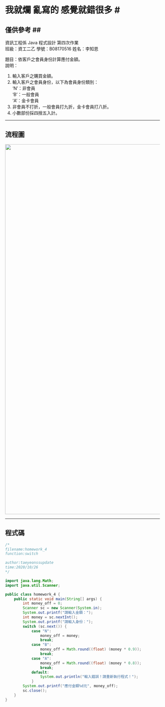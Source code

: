 # 我就爛 亂寫的 感覺就錯很多 #<br>
## 僅供參考 ##<br>
資訊工程係  Java 程式設計  第四次作業<br>
班級：資工二乙 學號：B08170516   姓名：李知恩<br>

題目：依客戶之會員身份計算應付金額。<br>
說明：<br>
1. 輸入客戶之購買金額。<br>
2. 輸入客戶之會員身份，以下為會員身份類別：<br>
    ‘N’：非會員<br>
    ‘B’：一般會員<br>
    ‘A’：金卡會員<br>
3. 非會員不打折，一般會員打九折，金卡會員打八折。<br>
4. 小數部份採四捨五入計。<br>

---

## 流程圖 #

<!-- ```flow
start=>start: 開始
9=>operation: 輸入Math;
10=>operation: 輸入Scanner;
14=>operation: int 打折的價錢;
15=>operation: 創建一個Scanner為sc
16=>inputoutput: 請輸入金額：
17=>operation: scan money
18=>inputoutput: 請輸入身份：
19=>operation: switch (sc.輸入) 
20=>condition: case "N":
21=>operation: money_off = 原價
22=>operation: break;
23=>condition: case "B":
24=>operation: money_off = 打折九折;
25=>operation: break;
26=>condition: case "A":
27=>operation: money_off = 打折八折;
28=>operation: break;
29=>condition: default:
30=>inputoutput: 輸入錯誤！請重新執行程式！
32=>inputoutput: 應付金額%d元
34=>operation: sc釋放記憶體;
end=>end: 結束
start->9->10->14->15->16->17->18->19->20(no)->23(no)->26(no)->29(yes)->30->end
20(yes)->21->22->end
23(yes)->24->25->end
26(yes)->27->28->end
``` -->
<img src="https://github.com/taeyeonssupdate/zerojudge/blob/master/images/homework_4_flowchart.png?raw=true" width="1200">

---

## 程式碼 ##

```java
/*
filename:homework_4
function:switch

author:taeyeonssupdate
time:2020/10/26
*/

import java.lang.Math;
import java.util.Scanner;

public class homework_4 {
    public static void main(String[] args) {
        int money_off = 0;
        Scanner sc = new Scanner(System.in);
        System.out.printf("請輸入金額：");
        int money = sc.nextInt();
        System.out.printf("請輸入身份：");
        switch (sc.next()) {
            case "N":
                money_off = money;
                break;
            case "B":
                money_off = Math.round((float) (money * 0.9));
                break;
            case "A":
                money_off = Math.round((float) (money * 0.8));
                break;
            default:
                System.out.println("輸入錯誤！請重新執行程式！");
            }
        System.out.printf("應付金額%d元", money_off);
        sc.close();
    }
}
```